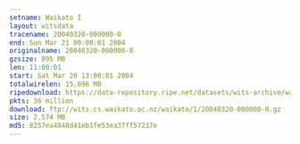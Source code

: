 ```yaml
---
setname: Waikato I
layout: witsdata
tracename: 20040320-000000-0
end: Sun Mar 21 00:00:01 2004
originalname: 20040320-000000-0
gzsize: 895 MB
len: 11:00:01
start: Sat Mar 20 13:00:01 2004
totalwirelen: 15,696 MB
ripedownload: https://data-repository.ripe.net/datasets/wits-archive/waikato/1/20040320-000000-0.gz
pkts: 36 million
download: ftp://wits.cs.waikato.ac.nz/waikato/1/20040320-000000-0.gz
size: 2,574 MB
md5: 8257ea4040d41eb1fe53ea37ff57237e
---
```

